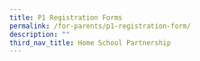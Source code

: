 ```yaml
---
title: P1 Registration Forms
permalink: /for-parents/p1-registration-form/
description: ""
third_nav_title: Home School Partnership
---
```

